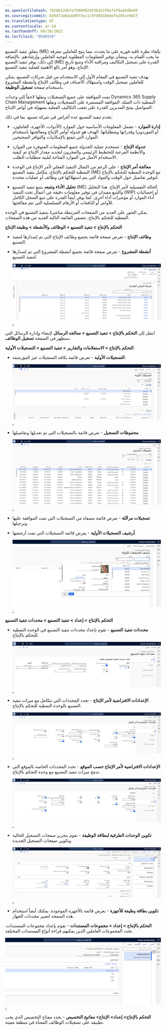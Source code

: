 ```yaml
---
ms.openlocfilehash: 7920b12db7e7506982453bd23f0af4f8a44d6e05
ms.sourcegitcommit: b364f2e6dabd073ec1c9fd9d1bb6efe295ce9d2f
ms.translationtype: HT
ms.contentlocale: ar-SA
ms.lasthandoff: 09/28/2022
ms.locfileid: "9596534"
---
```

يتعلق تنفيذ التصنيع (ME) بإلقاء نظرة ثاقبة فورية على ما يحدث، مما يتيح للعاملين معرفة ما يجب القيام به، وبشأن توفير المعلومات المطلوبة لتوجيه العاملين وإرشادهم. بالإضافة إلى ذلك، يوفر تنفيذ التصنيع (ME) القدرة على تسجيل التكاليف ومراقبة الأداء وتتبع تاريخ الإنتاج، وهو أمر بالغ الأهمية لعملية تنفيذ التصنيع.

يهدف تنفيذ التصنيع في المقام الأول إلى الاستخدام من قبل شركات التصنيع. يمكن للعاملين تسجيل الوقت واستهلاك الأصناف في وظائف الإنتاج وأنشطة المشروع باستخدام صفحة **تسجيل الوظيفة**. 

تمت الموافقة على جميع التسجيلات ونقلها لاحقاً إلى وحدات Dynamics 365 Supply Chain Management النمطية ذات الصلة. الموافقة المستمرة على التسجيلات ونقلها المتواصل يمنح المديرين القدرة على تعقب التكاليف الفعلية بسهولة في أوامر الإنتاج.

يخدم تنفيذ التصنيع عدة أغراض في شركة تصنيع، بما في ذلك:

-   **إدارة الموارد** - تشمل المعلومات الأساسية حول الموارد (الأدوات، الأجهزة، العاملون، أو الموردون) وقدراتها ومتطلباتها. الهدف هو جدولة أوامر الإنتاج ومعالجتها باستخدام الموارد التي تتمتع بالإمكانيات والتوافر الصحيحين.

-   **جدولة الإنتاج** - تستخدم عملية الجدولة جميع المعلومات المتوفرة من الموارد والأنظمة الفرعية للتخطيط الرئيسي والمخزون لتحديد مقدار الإنتاج ثم كيفية الاستخدام الأمثل من الموارد المتاحة لتلبية متطلبات الطلب.

-   **معالجة أمر الإنتاج** - على الرغم من اكتمال التنفيذ الفعلي لأمر الإنتاج في الوحدة النمطية للتحكم بالإنتاج، يتكامل تنفيذ التصنيع (ME) مع الوحدة النمطية للتحكم بالإنتاج لتوفير تفاصيل حول الوقت والمواد التي يتم استهلاكها في وظائف أو عمليات محددة.

-   **تحليل الأداء وتتبعه** يتتبع تنفيذ التصنيع (ME) الحالة التفصيلية لأمر الإنتاج. هذا التحليل والتتبع مفيدان في توفير معلومات دقيقة عن أعمال تحت التنفيذ (WIP) أو إحصائيات أداء الموارد أو مؤشرات أداء أخرى. كما يوفر أيضاً القدرة على تتبع السجل الكامل للأوامر أو الدُفعات أو الأرقام التسلسلية التي تتم معالجتها.

يمكن العثور على العديد من الصفحات المرتبطة مباشرةً بتنفيذ التصنيع في الوحدة النمطية للتحكم بالإنتاج. تتضمن القائمة التالية العديد من هذه الصفحات.

**التحكم بالإنتاج > تنفيذ التصنيع > الوظائف والأنشطة > وظيفة الإنتاج**

-   **وظائف الإنتاج** - تعرض صفحة قائمة بجميع وظائف الإنتاج التي تم إصدارها لتنفيذ التصنيع.

-   **أنشطة المشروع** - تعرض صفحة قائمة بجميع أنشطة المشروع التي تم إصدارها لتنفيذ التصنيع.

    [![لقطة شاشة لأنشطة مشروع التمويل والعمليات.](../media/project-activities.png).](../media/project-activities.png#lightbox)

انتقل إلى **التحكم بالإنتاج > تنفيذ التصنيع > معالجه الرسائل** لإنشاء وإدارة الرسائل التي ستظهر في الصفحة **تسجيل الوظائف**.

**التحكم بالإنتاج > الاستعلامات والتقارير > تنفيذ التصنيع > التسجيلات الأولية**

-   **التسجيلات الأولية** - تعرض قائمة بكافة التسجيلات غير المؤرشفة.

    [![لقطة شاشة للتسجيلات الأولية للتمويل والعمليات.](../media/raw-registrations.png).](../media/raw-registrations.png#lightbox)

-   **محفوظات التسجيل** - تعرض قائمة بالتسجيلات التي تم تعديلها وتفاصيلها.

    [![لقطة شاشة لتاريخ تسجيل التمويل والعمليات.](../media/registration-history.png).](../media/registration-history.png#lightbox)

-   **تسجيلات مرحَّلة** - تعرض قائمة مصفاة من التسجيلات التي تمت الموافقة عليها وترحيلها.

-   **أرشيف التسجيلات الأولية** - يعرض قائمة التسجيلات التي تمت أرشفتها.

    [![لقطة شاشة لأرشيف التسجيلات الأولية للتمويل والعمليات.](../media/raw-registrations-archive.png).](../media/raw-registrations-archive.png#lightbox)

**التحكم بالإنتاج > إعداد > تنفيذ التصنيع > محددات تنفيذ التصنيع**

-   **محددات تنفيذ التصنيع** - تقوم بإعداد محددات تنفيذ التصنيع في الوحدة النمطية للتحكم بالإنتاج.

    [![لقطة شاشة لمعلمات تنفيذ التصنيع للتمويل والعمليات.](../media/manufacturing-execution-parameters.png).](../media/manufacturing-execution-parameters.png#lightbox)

-   **الإعدادات الافتراضية لأمر الإنتاج** - تحدد المحددات التي تتكامل مع ميزات تنفيذ التصنيع بالوحدة النمطية للتحكم بالإنتاج.

    [![لقطة شاشة لأمر الإنتاج الافتراضي في التمويل والعمليات.](../media/prod-order-default.png).](../media/prod-order-default.png#lightbox)

-   **الإعدادات الافتراضية لأمر الإنتاج حسب الموقع** - تحدد المحددات الخاصة بالموقع التي تدمج ميزات تنفيذ التصنيع مع وحدة التحكم بالإنتاج.

    [![لقطة شاشة لأمر الإنتاج الافتراضي في التمويل والعمليات حسب الموقع.](../media/prod-order-default-by-site.png).](../media/prod-order-default-by-site.png#lightbox)

-   **تكوين الوحدات الطرفية لبطاقة الوظيفة** - تقوم بتحرير صفحات التسجيل الحالية وتكوين صفحات التسجيل الجديدة.

    [![لقطة شاشة لتكوين الوحدات الطرفية لبطاقة الوظيفة للأجهزة في التمويل والعمليات‬.](../media/configure-job-card-terminal.png).](../media/configure-job-card-terminal.png#lightbox)

-   **تكوين بطاقة وظيفة للأجهزة** - يعرض قائمة بالأجهزة الموجودة. يمكنك أيضاً استخدام هذه الصفحة لتغيير محددات الجهاز.

**التحكم بالإنتاج > إعداد > مجموعات المستندات** - تقوم بإعداد مجموعات المستندات.
تحدد المجموعات العاملين الذين يمكنهم قراءة أنواع المستندات المختلفة.

[![لقطة شاشة لمجموعات مستندات التمويل والعمليات.](../media/document-groups.png).](../media/document-groups.png#lightbox)

**التحكم بالإنتاج> إعداد> الإنتاج> مفاتيح التخصيص** - يحدد مفتاح التخصيص الذي يجب تطبيقه على تسجيلات الوظائف المعبأة في منطقة معينة.
